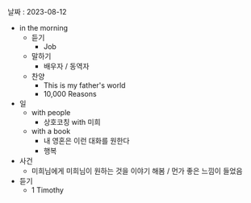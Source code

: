 날짜 : 2023-08-12
- in the morning
	- 듣기
		- Job
	- 말하기
		-  배우자 / 동역자 
	- 찬양
		- This is my father's world
		- 10,000 Reasons
- 일
	- with people
		- 상호코칭 with 미희
	- with a book
		- 내 영혼은 이런 대화를 원한다
		- 행복
- 사건
	- 미희님에게 미희님이 원하는 것을 이야기 해봄 / 먼가 좋은 느낌이 들었음
- 듣기
	- 1 Timothy
